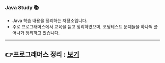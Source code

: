 <h3> Java Study 📚 </h3>


- Java 학습 내용을 정리하는 저장소입니다.  
- 주로 프로그래머스에서 교육을 듣고 정리하였으며, 코딩테스트 문제들을 하나씩 풀어나가 정리하고 있습니다.

___

## 👉프로그래머스 정리 : [보기](./src/프로그래머스)
